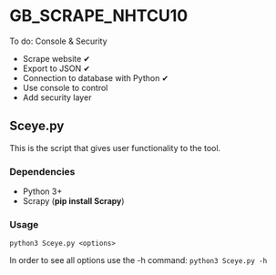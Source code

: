 # GB_SCRAPE_NHTCU10
To do:
Console & Security

- Scrape website ✔
- Export to JSON ✔
- Connection to database with Python ✔
- Use console to control 
- Add security layer

## Sceye.py

This is the script that gives user functionality to the tool.

### Dependencies
- Python 3+ 
- Scrapy (**pip install Scrapy**)

### Usage
`python3 Sceye.py <options>`
  
 In order to see all options use the -h command:
 `python3 Sceye.py -h`


